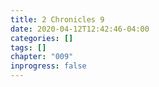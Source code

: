 ```yaml
---
title: 2 Chronicles 9
date: 2020-04-12T12:42:46-04:00
categories: []
tags: []
chapter: "009"
inprogress: false
---
```


